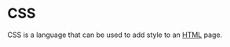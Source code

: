 # CSS

CSS is a language that can be used to add style to an [HTML](/wiki/HTML) page.






























